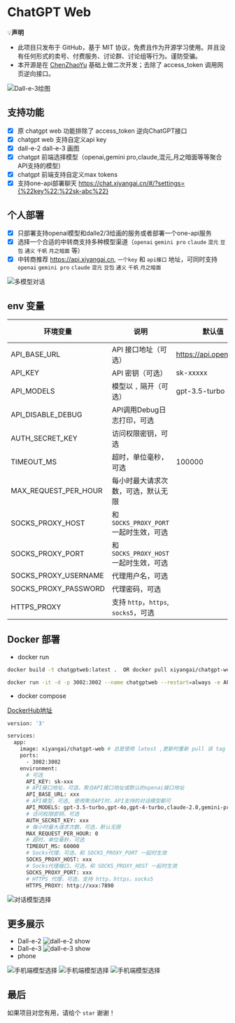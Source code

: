 # ChatGPT Web
💡**声明**
- 此项目只发布于 GitHub，基于 MIT 协议，免费且作为开源学习使用。并且没有任何形式的卖号、付费服务、讨论群、讨论组等行为。谨防受骗。
- 本开源是在 [ChenZhaoYu](https://github.com/Chanzhaoyu/chatgpt-web) 基础上做二次开发；去除了 access_token 调用网页逆向接口。


![Dall-e-3绘图](./public/docs/dalle3-2.png)

## 支持功能
- [x] 原 chatgpt web 功能排除了 access_token 逆向ChatGPT接口
- [x] chatgpt web 支持自定义api key
- [X] dall-e-2 dall-e-3 画图
- [X] chatgpt 前端选择模型（openai,gemini pro,claude,混元,月之暗面等等聚合API支持的模型）
- [X] chatgpt 前端支持自定义max tokens
- [X] 支持one-api部署聊天 https://chat.xiyangai.cn/#/?settings={%22key%22:%22sk-abc%22}

## 个人部署
- [x] 只部署支持openai模型和dalle2/3绘画的服务或者部署一个one-api服务
- [x] 选择一个合适的中转商支持多种模型渠道（`openai` `gemini pro` `claude` `混元` `豆包` `通义` `千帆` `月之暗面` 等）
- [x] 中转商推荐 https://api.xiyangai.cn, `一个key` 和 `api接口` 地址，可同时支持 `openai` `gemini pro` `claude` `混元` `豆包` `通义` `千帆` `月之暗面`

![多模型对话](./public/docs/chat-shot.png)

## env 变量
| 环境变量 | 说明                           | 默认值                    |docker部署|
| --- |------------------------------|------------------------| --- |
| API_BASE_URL | API 接口地址（可选）                 | https://api.openai.com | ✅ |
| API_KEY | API 密钥（可选）                   | sk-xxxxx               | ✅ |
| API_MODELS | 模型以 `,` 隔开（可选）               | gpt-3.5-turbo          | ✅ |
| API_DISABLE_DEBUG | API调用Debug日志打印，可选            |                        | ✅ |
| AUTH_SECRET_KEY | 访问权限密钥，可选                    |                        | ✅ |
| TIMEOUT_MS | 超时，单位毫秒，可选                   |            100000            | ✅ |
| MAX_REQUEST_PER_HOUR | 每小时最大请求次数，可选，默认无限            |                        | ✅ |
| SOCKS_PROXY_HOST | 和 `SOCKS_PROXY_PORT` 一起时生效，可选 |                        | ✅ |
| SOCKS_PROXY_PORT | 和 `SOCKS_PROXY_HOST` 一起时生效，可选 |                        | ✅ |
| SOCKS_PROXY_USERNAME | 代理用户名，可选                     |                        | ✅ |
| SOCKS_PROXY_PASSWORD | 代理密码，可选                      |                        | ✅ |
| HTTPS_PROXY | 支持 `http`，`https`, `socks5`，可选     |                        | ✅ |

## Docker 部署
- docker run
```bash
docker build -t chatgptweb:latest .  OR docker pull xiyangai/chatgpt-web:latest

docker run -it -d -p 3002:3002 --name chatgptweb --restart=always -e API_BASE_URL=https://api.xiyangai.cn -e API_KEY=sk-xxxxxxx -e API_MODELS=gpt-3.5-turbo,gpt-4-turbo,gpt-4o,gemini-pro,claude-2.0,hunyuan-pro,Doubao-pro,qwen-pro xiyangai/chatgpt-web:latest
```

- docker compose

[DockerHub地址](https://hub.docker.com/repository/docker/xiyangai/chatgpt-web/general)

```bash
version: '3'

services:
  app:
    image: xiyangai/chatgpt-web # 总是使用 latest ,更新时重新 pull 该 tag 镜像即可
    ports:
      - 3002:3002
    environment:
      # 可选
      API_KEY: sk-xxx
      # API接口地址，可选，聚合API接口地址或默认的openai接口地址
      API_BASE_URL: xxx
      # API模型，可选, 使用聚合API时，API支持的对话模型都可
      API_MODELS: gpt-3.5-turbo,gpt-4o,gpt-4-turbo,claude-2.0,gemini-pro
      # 访问权限密钥，可选
      AUTH_SECRET_KEY: xxx
      # 每小时最大请求次数，可选，默认无限
      MAX_REQUEST_PER_HOUR: 0
      # 超时，单位毫秒，可选
      TIMEOUT_MS: 60000
      # Socks代理，可选，和 SOCKS_PROXY_PORT 一起时生效
      SOCKS_PROXY_HOST: xxx
      # Socks代理端口，可选，和 SOCKS_PROXY_HOST 一起时生效
      SOCKS_PROXY_PORT: xxx
      # HTTPS 代理，可选，支持 http，https，socks5
      HTTPS_PROXY: http://xxx:7890
```
![对话模型选择](./public/docs/chat-models.png)

## 更多展示
- Dall-e-2
![dall-e-2 show](./public/docs/dalle2-show.png)
- Dall-e-3
![dall-e-3 show](./public/docs/dalle3-show.png)
- phone

![手机端模型选择](./public/docs/phone-models-show.png)
![手机端模型选择](./public/docs/phone-dalle2-show.png)
![手机端模型选择](./public/docs/phone-dalle3-show.png)

## 最后
如果项目对您有用，请给个 `star` 谢谢！
